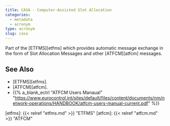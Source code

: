 ```yaml
---
title: CASA - Computer-Assisted Slot Allocation
categories:
  - metadata
  - acronym
type: acronym
slug: casa
---
```



Part of the [ETFMS][etfms] which provides automatic message exchange in the form
of Slot Allocation Messages and other [ATFCM][atfcm] messages.


## See Also

* [ETFMS][etfms].
* [ATFCM][atfcm].
* {{% a_blank_ectrl "ATFCM Users Manaual" "https://www.eurocontrol.int/sites/default/files/content/documents/nm/network-operations/HANDBOOK/atfcm-users-manual-current.pdf" %}}

[etfms]: {{< relref "etfms.md" >}} "ETFMS"
[atfcm]: {{< relref "atfcm.md" >}} "ATFCM"